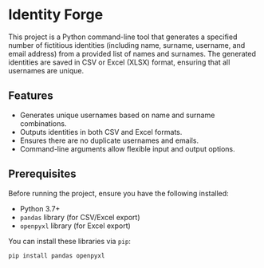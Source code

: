 # Identity Forge

This project is a Python command-line tool that generates a specified number of fictitious identities (including name, surname, username, and email address) from a provided list of names and surnames. The generated identities are saved in CSV or Excel (XLSX) format, ensuring that all usernames are unique.

## Features

- Generates unique usernames based on name and surname combinations.
- Outputs identities in both CSV and Excel formats.
- Ensures there are no duplicate usernames and emails.
- Command-line arguments allow flexible input and output options.

## Prerequisites

Before running the project, ensure you have the following installed:

- Python 3.7+
- `pandas` library (for CSV/Excel export)
- `openpyxl` library (for Excel export)

You can install these libraries via `pip`:

```bash
pip install pandas openpyxl
